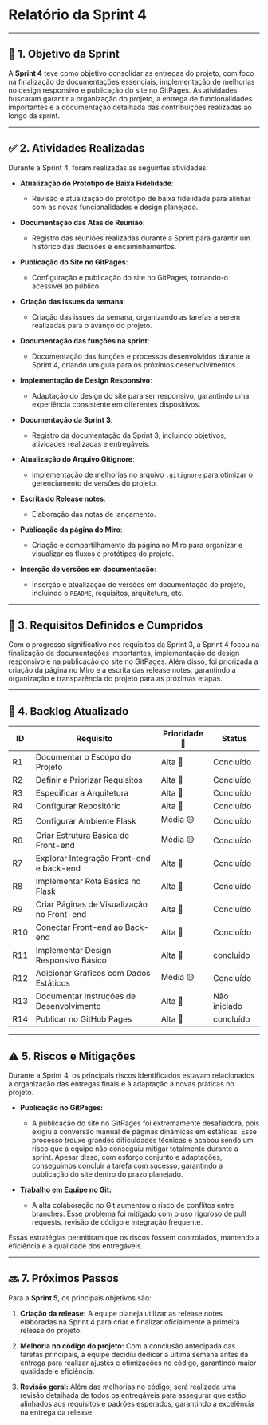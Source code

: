 # **Relatório da Sprint 4**

---

## 🎯 **1. Objetivo da Sprint**

A **Sprint 4** teve como objetivo consolidar as entregas do projeto, com foco na finalização de documentações essenciais, implementação de melhorias no design responsivo e publicação do site no GitPages. As atividades buscaram garantir a organização do projeto, a entrega de funcionalidades importantes e a documentação detalhada das contribuições realizadas ao longo da sprint.

---

## ✅ **2. Atividades Realizadas**

Durante a Sprint 4, foram realizadas as seguintes atividades:

- **Atualização do Protótipo de Baixa Fidelidade**:

  - Revisão e atualização do protótipo de baixa fidelidade para alinhar com as novas funcionalidades e design planejado.

- **Documentação das Atas de Reunião**:

  - Registro das reuniões realizadas durante a Sprint para garantir um histórico das decisões e encaminhamentos.

- **Publicação do Site no GitPages**:

  - Configuração e publicação do site no GitPages, tornando-o acessível ao público.

- **Criação das issues da semana**:

  - Criação das issues da semana, organizando as tarefas a serem realizadas para o avanço do projeto.

- **Documentação das funções na sprint**:

  - Documentação das funções e processos desenvolvidos durante a Sprint 4, criando um guia para os próximos desenvolvimentos.

- **Implementação de Design Responsivo**:

  - Adaptação do design do site para ser responsivo, garantindo uma experiência consistente em diferentes dispositivos.

- **Documentação da Sprint 3**:

  - Registro da documentação da Sprint 3, incluindo objetivos, atividades realizadas e entregáveis.

- **Atualização do Arquivo Gitignore**:

  - implementação de melhorias no arquivo `.gitignore` para otimizar o gerenciamento de versões do projeto.

- **Escrita do Release notes**:

  - Elaboração das notas de lançamento.

- **Publicação da página do Miro**:

  - Criação e compartilhamento da página no Miro para organizar e visualizar os fluxos e protótipos do projeto.

- **Inserção de versões em documentação**:
  - Inserção e atualização de versões em documentação do projeto, incluindo o `README`, requisitos, arquitetura, etc.

---

## 📝 **3. Requisitos Definidos e Cumpridos**

Com o progresso significativo nos requisitos da Sprint 3, a Sprint 4 focou na finalização de documentações importantes, implementação de design responsivo e na publicação do site no GitPages. Além disso, foi priorizada a criação da página no Miro e a escrita das release notes, garantindo a organização e transparência do projeto para as próximas etapas.

---

## 📅 **4. Backlog Atualizado**

| ID  | Requisito                                  | Prioridade 🚨 | Status       |
| --- | ------------------------------------------ | ------------- | ------------ |
| R1  | Documentar o Escopo do Projeto             | Alta 🔴       | Concluído    |
| R2  | Definir e Priorizar Requisitos             | Alta 🔴       | Concluído    |
| R3  | Especificar a Arquitetura                  | Alta 🔴       | Concluído    |
| R4  | Configurar Repositório                     | Alta 🔴       | Concluído    |
| R5  | Configurar Ambiente Flask                  | Média 🟡      | Concluído    |
| R6  | Criar Estrutura Básica de Front-end        | Média 🟡      | Concluído    |
| R7  | Explorar Integração Front-end e back-end   | Alta 🔴       | Concluído    |
| R8  | Implementar Rota Básica no Flask           | Alta 🔴       | Concluído    |
| R9  | Criar Páginas de Visualização no Front-end | Alta 🔴       | Concluído    |
| R10 | Conectar Front-end ao Back-end             | Alta 🔴       | Concluído    |
| R11 | Implementar Design Responsivo Básico       | Alta 🔴       | concluído    |
| R12 | Adicionar Gráficos com Dados Estáticos     | Média 🟡      | Concluído    |
| R13 | Documentar Instruções de Desenvolvimento   | Alta 🔴       | Não iniciado |
| R14 | Publicar no GitHub Pages                   | Alta 🔴       | concluído    |

---

## ⚠️ **5. Riscos e Mitigações**

Durante a Sprint 4, os principais riscos identificados estavam relacionados à organização das entregas finais e à adaptação a novas práticas no projeto.

- **Publicação no GitPages:**

  - A publicação do site no GitPages foi extremamente desafiadora, pois exigiu a conversão manual de páginas dinâmicas em estáticas. Esse processo trouxe grandes dificuldades técnicas e acabou sendo um risco que a equipe não conseguiu mitigar totalmente durante a sprint. Apesar disso, com esforço conjunto e adaptações, conseguimos concluir a tarefa com sucesso, garantindo a publicação do site dentro do prazo planejado.

- **Trabalho em Equipe no Git:**
  - A alta colaboração no Git aumentou o risco de conflitos entre branches. Esse problema foi mitigado com o uso rigoroso de pull requests, revisão de código e integração frequente.

Essas estratégias permitiram que os riscos fossem controlados, mantendo a eficiência e a qualidade dos entregáveis.

---

## 🔜 **7. Próximos Passos**

Para a **Sprint 5**, os principais objetivos são:

1. **Criação da release:** A equipe planeja utilizar as release notes elaboradas na Sprint 4 para criar e finalizar oficialmente a primeira release do projeto.

2. **Melhoria no código do projeto:** Com a conclusão antecipada das tarefas principais, a equipe decidiu dedicar a última semana antes da entrega para realizar ajustes e otimizações no código, garantindo maior qualidade e eficiência.

3. **Revisão geral:** Além das melhorias no código, será realizada uma revisão detalhada de todos os entregáveis para assegurar que estão alinhados aos requisitos e padrões esperados, garantindo a excelência na entrega da release.
